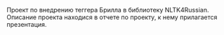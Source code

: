 Проект по внедрению теггера Брилла в библиотеку NLTK4Russian. Описание проекта находися в отчете по проекту, к нему прилагается презентация.
